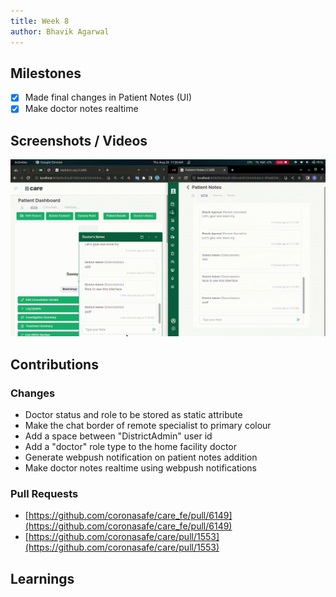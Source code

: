 ```yaml
---
title: Week 8
author: Bhavik Agarwal
---
```


## Milestones
- [x] Made final changes in Patient Notes (UI)
- [x] Make doctor notes realtime

## Screenshots / Videos 
![Realtime Doctor Notes](./assets/CareRealtimeDoctorNotes.gif)

## Contributions
### Changes
- Doctor status and role to be stored as static attribute
- Make the chat border of remote specialist to primary colour
- Add a space between "DistrictAdmin" user id
- Add a "doctor" role type to the home facility doctor
- Generate webpush notification on patient notes addition
- Make doctor notes realtime using webpush notifications

### Pull Requests
- [https://github.com/coronasafe/care_fe/pull/6149](https://github.com/coronasafe/care_fe/pull/6149)
- [https://github.com/coronasafe/care/pull/1553](https://github.com/coronasafe/care/pull/1553)

## Learnings